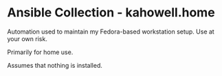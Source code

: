 # Ansible Collection - kahowell.home

Automation used to maintain my Fedora-based workstation setup. Use at your own risk.

Primarily for home use.

Assumes that nothing is installed.
